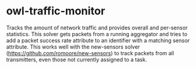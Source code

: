 owl-traffic-monitor
===================

Tracks the amount of network traffic and provides overall and per-sensor statistics.
This solver gets packets from a running aggregator and tries to add a packet success
rate attribute to an identifier with a matching sensor attribute. This works well
with the new-sensors solver (https://github.com/romoore/new-sensors) to track
packets from all transmitters, even those not currently assigned to a task.
